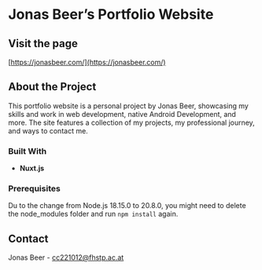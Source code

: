 # Jonas Beer’s Portfolio Website

## Visit the page

[https://jonasbeer.com/](https://jonasbeer.com/)
## About the Project

This portfolio website is a personal project by Jonas Beer, showcasing my skills and work in web development, native Android Development, and more. The site features a collection of my projects, my professional journey, and ways to contact me.

### Built With

- **Nuxt.js** 

### Prerequisites
Du to the change from Node.js 18.15.0 to 20.8.0, you might need to delete the node_modules folder and run `npm install` again.


## Contact

Jonas Beer - cc221012@fhstp.ac.at
